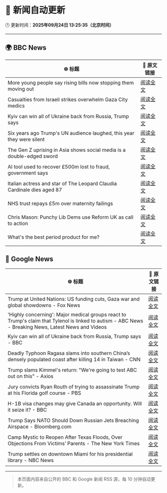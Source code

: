 # 🧠 新闻自动更新

🕒 更新时间：**2025年09月24日 13:25:35（北京时间）**

---

## 🌍 BBC News

| 🌐 标题 | 🔗 原文链接 |
|--------|-------------|
| More young people say rising bills now stopping them moving out | [阅读全文](https://www.bbc.com/news/articles/cq65m95gqdjo?at_medium=RSS&at_campaign=rss) |
| Casualties from Israeli strikes overwhelm Gaza City medics | [阅读全文](https://www.bbc.com/news/articles/cgknzk46kz6o?at_medium=RSS&at_campaign=rss) |
| Kyiv can win all of Ukraine back from Russia, Trump says | [阅读全文](https://www.bbc.com/news/articles/c07vm35rryeo?at_medium=RSS&at_campaign=rss) |
| Six years ago Trump's UN audience laughed, this year they were silent | [阅读全文](https://www.bbc.com/news/articles/c179p4wvz29o?at_medium=RSS&at_campaign=rss) |
| The Gen Z uprising in Asia shows social media is a double-edged sword | [阅读全文](https://www.bbc.com/news/articles/cn4ljv39em7o?at_medium=RSS&at_campaign=rss) |
| AI tool used to recover £500m lost to fraud, government says | [阅读全文](https://www.bbc.com/news/articles/cpd92gpld0go?at_medium=RSS&at_campaign=rss) |
| Italian actress and star of The Leopard Claudia Cardinale dies aged 87 | [阅读全文](https://www.bbc.com/news/articles/c237elg3rr3o?at_medium=RSS&at_campaign=rss) |
| NHS trust repays £5m over maternity failings | [阅读全文](https://www.bbc.com/news/articles/czrp1282grvo?at_medium=RSS&at_campaign=rss) |
| Chris Mason: Punchy Lib Dems use Reform UK as call to action | [阅读全文](https://www.bbc.com/news/articles/cvg97gq8230o?at_medium=RSS&at_campaign=rss) |
| What's the best period product for me? | [阅读全文](https://www.bbc.com/news/articles/cgl1z3jxy56o?at_medium=RSS&at_campaign=rss) |

## 📰 Google News

| 🌐 标题 | 🔗 原文链接 |
|--------|-------------|
| Trump at United Nations: US funding cuts, Gaza war and global showdowns - Fox News | [阅读全文](https://news.google.com/rss/articles/CBMijwFBVV95cUxPQjJMcWtPZFNHV0R6NTZtTHh0T0tKNzZITlJVZk5BWHd5VjNMY25GTGdhdlkyOXJiRm92dm01REszYlJDMXVhUmRVY2lUOWg2aFlyZ042Zl9MeEtDWWxzdEI1Qzk2T1JYOUJ5aTJ2VG1HWlNHcGtKOWVjU2hJNW85ekVDelpGZFZqblExcTRJMNIBlAFBVV95cUxOaFlxbWNGdWlXMXlEU1I1Umh4ZUV3WU94QVR1SjRvRmJMUW5vdmNJR2trRkt5dkZOODNqY2VSQjZENjNPcFlJN0ltTlFvQjRQcHNmT1hBZ1dfU2pMTnhaZ19QSl9JUlRfQUhubUdYNjdPWWY4Y3dtaTNJY0JVbGJ2bE41bkRtdDRfcDNSTExoYnpaQmd1?oc=5) |
| 'Highly concerning': Major medical groups react to Trump's claim that Tylenol is linked to autism - ABC News - Breaking News, Latest News and Videos | [阅读全文](https://news.google.com/rss/articles/CBMipgFBVV95cUxQdll4YUVKejR3WEFoXzFKNFlhZ2tNUEprY3l0NEJCZnN6Y29vbU5EMXRNQm9vUWdkR0NFZHFsSVdDbDJ5MGV4cU4xVzRVeUhBbmE1WUZOVEhNR2k4QWpmejFqendVd29aMlhfTUNRVmJ2ZjZ3UmxIZnQ3dVZlcGl3TTlKQVZQQ2U2RzlnTExhTzRrZGQ0SGZGem1aSUdfOC05aGwxb0Jn0gGrAUFVX3lxTE1CWFR1SWdBS3d1UGFZdlFvZlFxalNkUkxIcEh4Qml3Wkt4RFVfMWEzQlRQU254SER2ZjM1S0hRNm5RRU0wNkViNkxpRGRsdWkybEpPb3VwZlJMSWlGaC1LNkNhcDFWc2hUeHhYQkJQMTR3R0d1V251TzczVWp1eUpMUnZDb2dpMmxFcWdxVjRWWkdnanlJMXcySkZQdUI2QlpfdTVXTzFoUmlfdw?oc=5) |
| Kyiv can win all of Ukraine back from Russia, Trump says - BBC | [阅读全文](https://news.google.com/rss/articles/CBMiWkFVX3lxTFBwVzZWa1Atc1pjZENQSm9WS0E0ZzhiTk5zd1ZPcEU0a3dnOFRMbHhJRksxdzQ3enBOYkY5VWs5VzMxY3ItbUZEUzJBdzJvS2tzazYtUV9UVWZsUdIBX0FVX3lxTE5aSmhUQ2Zac2dBTWlEak1TUnJNT1o4cFkybjZwYVYtcnV2TUVqSTdYTjdiN3NuVzBwNndFWWRwRTRzb0hGS1RFdzlMVEU2S01lSFpCejBvUXJQc21qbmRB?oc=5) |
| Deadly Typhoon Ragasa slams into southern China’s densely populated coast after killing 14 in Taiwan - CNN | [阅读全文](https://news.google.com/rss/articles/CBMilgFBVV95cUxPYjVYVjZyMVdESlU2YjlaLTN4ZVpJejNSWl9lZF80WFNuMHNnWFI1eUpDaGhLQ1hPMjRwQ2kwUkxadUVXdDlOMzYyaDF1VTAwa25VZW9ZVlNndWFNU3JNeUg1Yy1PbTRnOUZyemQzbUxpYjE4UjVnR2NGaFNKUzlPY3RYb3ZkaE1KclRseWVBRDA0WHhyNUE?oc=5) |
| Trump slams Kimmel's return: "We're going to test ABC out on this" - Axios | [阅读全文](https://news.google.com/rss/articles/CBMib0FVX3lxTE9HVGd3QVpjWmRhWGpxYk5tWDFaWURvUGZ2dTZjX0Z1T2V2NW1UYU1HTHZ4YzdWN184NDBiNGZWem9CbFVwTUN5Vm9uSHdGWFVfenZXWFM0QTRNdEEyRFFWNlRJUUpOOUxONkM5bnM4SQ?oc=5) |
| Jury convicts Ryan Routh of trying to assassinate Trump at his Florida golf course - PBS | [阅读全文](https://news.google.com/rss/articles/CBMiugFBVV95cUxPeUFNaXhPWFgtX19oMWs4dVk2RExoQzc4eDB2OUZLQUptNlU2ZWtlaE51V2FlQ0tUQ2E2YzFVMEhCaFdxX2ZyakVIQ0dKb2N5TGloWW50c3ZFbjd0a0wzdGVXS3h6b21QN0VvSk1JVWZLZVhTOC1xMUc2OFZ6OUxyS0tZeERsdGJoOGhuczIycW9ZbkpxNmlPMFFLNzJhM1pzd1RyZlJoOWlLb2RIUGdHaDd1c1NvUGNueVE?oc=5) |
| H-1B visa changes may give Canada an opportunity. Will it seize it? - BBC | [阅读全文](https://news.google.com/rss/articles/CBMiWkFVX3lxTE8xUU9TaFpKRFhodWtNME5XdjRYWjZSMHhuOUdNSkQ0YjY3b2xQcTlDNmtuajJ6RVdpSHZyVUE4RDJNS2hwZWdwYlQtTm9mTWcycFpiNk51bnl6UdIBX0FVX3lxTFBZWWVVUDVEQzNnc1RJaTcxU0ZHNjVueF94bWVad1hub1RoWlNIRGZjWnZ4bUhEOXdodGNDb2Zwd2NJZnU1TkwzbzNPdDdRbjg4WjNKX1llbGNqR25mSDVz?oc=5) |
| Trump Says NATO Should Down Russian Jets Breaching Airspace - Bloomberg.com | [阅读全文](https://news.google.com/rss/articles/CBMitAFBVV95cUxPTUlaR2pqMkw2WGkxZEJGSmptSGl3RDRNVjYyM05uLXdKbk1BRlhhR0JsUnFFeWRudUV5TzZJcm51MElZOHdwQ2haeE4zQ3NyaU5mWGZ2ZzdaTmNDSDNZTkVocFpjWW9RZzV2bWRXdFhCV1VtRUNTQzRsbnhNVEJWQ0pPVXpWNmkycHdKNTFaNGhqQTJrU2J5RU05OXFWcWh1dWxQbjUzRDBlSldmUFQ2d2JRSmc?oc=5) |
| Camp Mystic to Reopen After Texas Floods, Over Objections From Victims’ Parents - The New York Times | [阅读全文](https://news.google.com/rss/articles/CBMibEFVX3lxTE9kYWl3QzRtWmtBbl9PQXUtS3Q4Vm1lRXRtNlRReXZIU3NwLVVJZTZsZUhscFFlSGtmd0NfYjFnUTF0VFhrRmxtRUVVZWNrVFNrMnEyQXI3MkM1cEwtV0pXR2ZaVy1KSm9JbTBNdA?oc=5) |
| Trump settles on downtown Miami for his presidential library - NBC News | [阅读全文](https://news.google.com/rss/articles/CBMiuAFBVV95cUxNYlVHRTBMWnZPT0c3amRfTzBBTEhTaWdIZm93Rmp6MWpGVUVJYW5jRG8tRTVyanQxcEp2d3QtUWdxV3FxVGw2UV9yRnNnMnF3MHJaUnpHNWQwX0lUTy1hZWVhRXg0dTNpVWNjNHJveUw2QWF3b0VodEhLN3JiYkpWNnRpZ0swU191MmU0LS01bDJMdE9rcV9mQjdreEV2RDM0cXFmSVJVMVVuMVVoZGtSUl9yQWRWTWJk0gFWQVVfeXFMTXRpX21hblQ4MzRIUXBRQlJWdzlZVFFFRFh4amxUby1MYzJlUWRyZFdzcGR3azVPekpFMk5YNlJnV3IwSkpKX09yQWNFLTZobEF3SjFhQVE?oc=5) |

---
> 本页面内容来自公开的 BBC 和 Google 新闻 RSS 源，每 10 分钟自动更新。